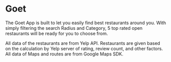 # Goet
The Goet App is built to let you easily find best restaurants around you. With simply filtering the search Radius and Category, 5 top rated open restaurants will be ready for you to choose from.

All data of the restaurants are from Yelp API. Restaurants are given based on the calculation by Yelp server of rating, review count, and other factors. All data of Maps and routes are from Google Maps SDK.

